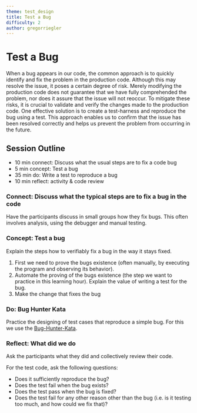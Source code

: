 ```yaml
---
theme: test_design
title: Test a Bug
difficulty: 2
author: gregorriegler
---
```


# Test a Bug

When a bug appears in our code, the common approach is to quickly identify and fix the problem in the production code. 
Although this may resolve the issue, it poses a certain degree of risk. 
Merely modifying the production code does not guarantee that we have fully comprehended the problem, nor does it assure that the issue will not reoccur. 
To mitigate these risks, it is crucial to validate and verify the changes made to the production code. 
One effective solution is to create a test-harness and reproduce the bug using a test. 
This approach enables us to confirm that the issue has been resolved correctly and helps us prevent the problem from occurring in the future.

## Session Outline
 
* 10 min connect: Discuss what the usual steps are to fix a code bug
* 5 min concept: Test a bug
* 35 min do: Write a test to reproduce a bug
* 10 min reflect: activity & code review

### Connect: Discuss what the typical steps are to fix a bug in the code
Have the participants discuss in small groups how they fix bugs.
This often involves analysis, using the debugger and manual testing.

### Concept: Test a bug
Explain the steps how to verifiably fix a bug in the way it stays fixed.

1. First we need to prove the bugs existence (often manually, by executing the program and observing its behavior).
2. Automate the proving of the bugs existence (the step we want to practice in this learning hour).
    Explain the value of writing a test for the bug.
3. Make the change that fixes the bug

### Do: Bug Hunter Kata
Practice the designing of test cases that reproduce a simple bug.
For this we use the [Bug-Hunter-Kata](https://github.com/gregorriegler/Bug-Hunter-Kata).

### Reflect: What did we do
Ask the participants what they did and collectively review their code.

For the test code, ask the following questions:

- Does it sufficiently reproduce the bug?
- Does the test fail when the bug exists?
- Does the test pass when the bug is fixed?
- Does the test fail for any other reason other than the bug (i.e. is it testing too much, and how could we fix that)?